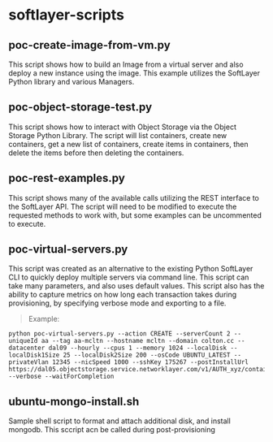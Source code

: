 # softlayer-scripts


## poc-create-image-from-vm.py
 This script shows how to build an Image from a virtual server and also deploy a new instance using the image. This example utilizes the SoftLayer Python library and various Managers.

## poc-object-storage-test.py
 This script shows how to interact with Object Storage via the Object Storage Python Library. The script will list containers, create new containers, get a new list of containers, create items in containers, then delete the items before then deleting the containers.

## poc-rest-examples.py
 This script shows many of the available calls utilizing the REST interface to the SoftLayer API. The script will need to be modified to execute the requested methods to work with, but some examples can be uncommented to execute.

## poc-virtual-servers.py
 This script was created as an alternative to the existing Python SoftLayer CLI to quickly deploy multiple servers via command line. This script can take many parameters, and also uses default values. This script also has the ability to capture metrics on how long each transaction takes during provisioning, by specifying verbose mode and exporting to a file.

> Example:
```
python poc-virtual-servers.py --action CREATE --serverCount 2 --uniqueId aa --tag aa-mcltn --hostname mcltn --domain colton.cc --datacenter dal09 --hourly --cpus 1 --memory 1024 --localDisk --localDisk1Size 25 --localDisk2Size 200 --osCode UBUNTU_LATEST --privateVlan 12345 --nicSpeed 1000 --sshKey 175267 --postInstallUrl https://dal05.objectstorage.service.networklayer.com/v1/AUTH_xyz/container/script.sh --verbose --waitForCompletion
```


## ubuntu-mongo-install.sh
 Sample shell script to format and attach additional disk, and install mongodb. This sccript acn be called during post-provisioning

